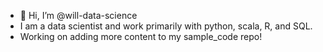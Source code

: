 - 👋 Hi, I’m @will-data-science
- I am a data scientist and work primarily with python, scala, R, and SQL.
- Working on adding more content to my sample_code repo!
